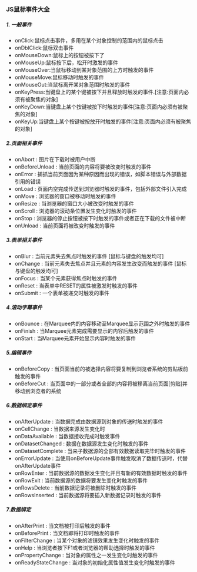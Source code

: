 ### JS鼠标事件大全

  ##### 1. 一般事件
  *  onClick:鼠标点击事件，多用在某个对象控制的范围内的鼠标点击
  *  onDblClick:鼠标双击事件
  *  onMouseDown:鼠标上的按钮被按下了
  *  onMouseUp:鼠标按下后，松开时激发的事件
  *  onMouseOver:当鼠标移动到某对象范围的上方时触发的事件
  *  onMouseMove:鼠标移动时触发的事件
  *  onMouseOut:当鼠标离开某对象范围时触发的事件
  *  onKeyPress:当键盘上的某个键被按下并且释放时触发的事件.[注意:页面内必须有被聚焦的对象]
  *  onKeyDown:当键盘上某个按键被按下时触发的事件[注意:页面内必须有被聚焦的对象]
  *  onKeyUp:当键盘上某个按键被按放开时触发的事件[注意:页面内必须有被聚焦的对象]

  ##### 2.页面相关事件
  *  onAbort : 图片在下载时被用户中断
  *  onBeforeUnload : 当前页面的内容将要被改变时触发的事件
  *  onError : 捕抓当前页面因为某种原因而出现的错误，如脚本错误与外部数据引用的错误
  *  onLoad : 页面内空完成传送到浏览器时触发的事件，包括外部文件引入完成
  *  onMove : 浏览器的窗口被移动时触发的事件
  *  onResize : 当浏览器的窗口大小被改变时触发的事件
  *  onScroll :  浏览器的滚动条位置发生变化时触发的事件
  *  onStop : 浏览器的停止按钮被按下时触发的事件或者正在下载的文件被中断
  *  onUnload :  当前页面将被改变时触发的事件

  ##### 3.表单相关事件
  *  onBlur : 当前元素失去焦点时触发的事件 [鼠标与键盘的触发均可]
  *  onChange : 当前元素失去焦点并且元素的内容发生改变而触发的事件 [鼠标与键盘的触发均可]
  *  onFocus : 当某个元素获得焦点时触发的事件
  *  onReset : 当表单中RESET的属性被激发时触发的事件
  *  onSubmit : 一个表单被递交时触发的事件

  ##### 4.滚动字幕事件
  *  onBounce : 在Marquee内的内容移动至Marquee显示范围之外时触发的事件
  *  onFinish : 当Marquee元素完成需要显示的内容后触发的事件
  *  onStart : 当Marquee元素开始显示内容时触发的事件

  ##### 5.编辑事件
  *  onBeforeCopy : 当页面当前的被选择内容将要复制到浏览者系统的剪贴板前触发的事件
  *  onBeforeCut : 当页面中的一部分或者全部的内容将被移离当前页面[剪贴]并移动到浏览者的系统

  ##### 6.数据绑定事件
  *  onAfterUpdate : 当数据完成由数据源到对象的传送时触发的事件
  *  onCellChange : 当数据来源发生变化时
  *  onDataAvailable : 当数据接收完成时触发事件
  *  onDatasetChanged : 数据在数据源发生变化时触发的事件
  *  onDatasetComplete : 当来子数据源的全部有效数据读取完毕时触发的事件
  *  onErrorUpdate :  当使用onBeforeUpdate事件触发取消了数据传送时，代替onAfterUpdate事件
  *  onRowEnter : 当前数据源的数据发生变化并且有新的有效数据时触发的事件
  *  onRowExit : 当前数据源的数据将要发生变化时触发的事件
  *  onRowsDelete : 当前数据记录将被删除时触发的事件
  *  onRowsInserted : 当前数据源将要插入新数据记录时触发的事件

  ##### 7.数据绑定
  *  onAfterPrint : 当文档被打印后触发的事件
  *  onBeforePrint : 当文档即将打印时触发的事件
  *  onFilterChange : 当某个对象的滤镜效果发生变化时触发的事件
  *  onHelp : 当浏览者按下F1或者浏览器的帮助选择时触发的事件
  *  onPropertyChange : 当对象的属性之一发生变化时触发的事件
  *  onReadyStateChange : 当对象的初始化属性值发生变化时触发的事件
